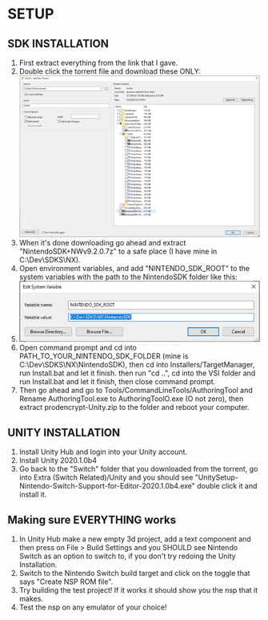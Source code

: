 # SETUP

## SDK INSTALLATION
1. First extract everything from the link that I gave.
2. Double click the torrent file and download these ONLY:
![stuff](images/torrent.png)
3. When it's done downloading go ahead and extract "NintendoSDK+NWv9.2.0.7z" to a safe place (I have mine in C:\Dev\SDKS\NX).
4. Open environment variables, and add "NINTENDO_SDK_ROOT" to the system variables with the path to the NintendoSDK folder like this:
5. ![environment](images/environmentvariables.png)
6. Open command prompt and cd into PATH_TO_YOUR_NINTENDO_SDK_FOLDER (mine is C:\Dev\SDKS\NX\NintendoSDK), then cd into Installers/TargetManager, run Install.bat and let it finish. then run "cd ..", cd into the VSI folder and run Install.bat and let it finish, then close command prompt.
7. Then go ahead and go to Tools/CommandLineTools/AuthoringTool and Rename AuthoringTool.exe to AuthoringToolO.exe (O not zero), then extract prodencrypt-Unity.zip to the folder and reboot your computer.

## UNITY INSTALLATION

1. Install Unity Hub and login into your Unity account.
2. Install Unity 2020.1.0b4
3. Go back to the "Switch" folder that you downloaded from the torrent, go into Extra (Switch Related)/Unity and you should see "UnitySetup-Nintendo-Switch-Support-for-Editor-2020.1.0b4.exe" double click it and install it.

## Making sure EVERYTHING works

1. In Unity Hub make a new empty 3d project, add a text component and then press on File > Build Settings and you SHOULD see Nintendo Switch as an option to switch to, if you don't try redoing the Unity Installation.
2. Switch to the Nintendo Switch build target and click on the toggle that says "Create NSP ROM file".
3. Try building the test project! If it works it should show you the nsp that it makes.
4. Test the nsp on any emulator of your choice!
